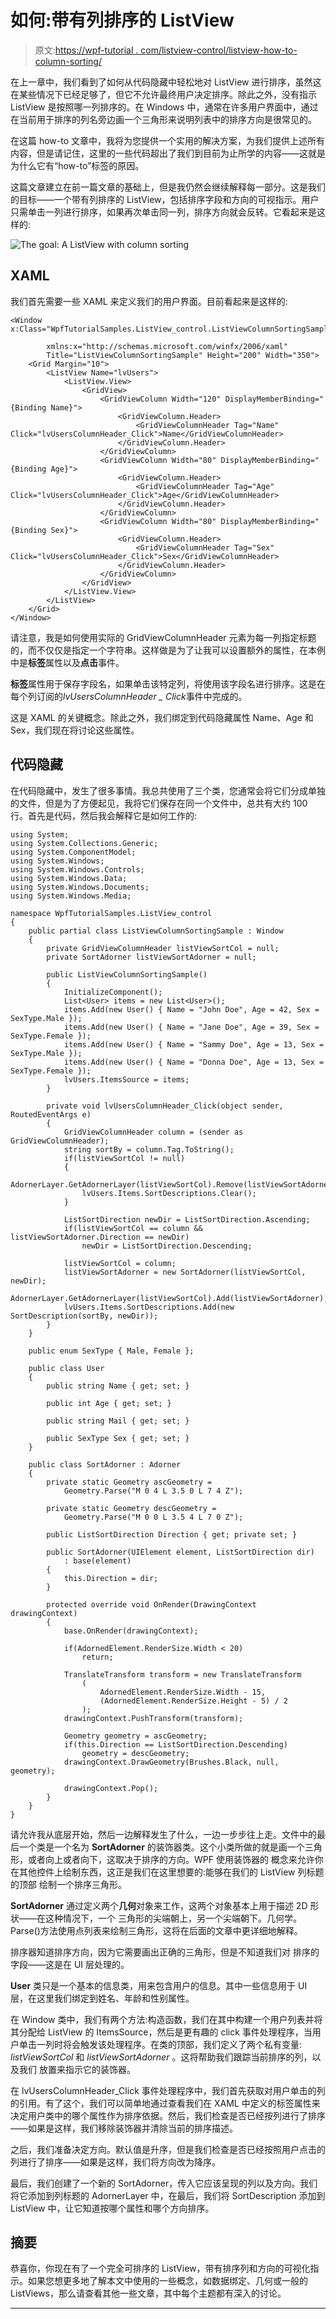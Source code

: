 # 如何:带有列排序的 ListView

> 原文:[https://wpf-tutorial . com/listview-control/listview-how-to-column-sorting/](https://wpf-tutorial.com/listview-control/listview-how-to-column-sorting/)

在上一章中，我们看到了如何从代码隐藏中轻松地对 ListView 进行排序，虽然这在某些情况下已经足够了，但它不允许最终用户决定排序。除此之外，没有指示 ListView 是按照哪一列排序的。在 Windows 中，通常在许多用户界面中，通过在当前用于排序的列名旁边画一个三角形来说明列表中的排序方向是很常见的。

在这篇 how-to 文章中，我将为您提供一个实用的解决方案，为我们提供上述所有内容，但是请记住，这里的一些代码超出了我们到目前为止所学的内容——这就是为什么它有“how-to”标签的原因。

这篇文章建立在前一篇文章的基础上，但是我仍然会继续解释每一部分。这是我们的目标——一个带有列排序的 ListView，包括排序字段和方向的可视指示。用户只需单击一列进行排序，如果再次单击同一列，排序方向就会反转。它看起来是这样的:

![](../Images/883e79942a76e9f879eb448082cb32ff.png "The goal: A ListView with column sorting")

## XAML

我们首先需要一些 XAML 来定义我们的用户界面。目前看起来是这样的:

<input type="hidden" name="IL_IN_ARTICLE">

```
<Window x:Class="WpfTutorialSamples.ListView_control.ListViewColumnSortingSample"

        xmlns:x="http://schemas.microsoft.com/winfx/2006/xaml"
        Title="ListViewColumnSortingSample" Height="200" Width="350">
    <Grid Margin="10">
        <ListView Name="lvUsers">
            <ListView.View>
                <GridView>
                    <GridViewColumn Width="120" DisplayMemberBinding="{Binding Name}">
                        <GridViewColumn.Header>
                            <GridViewColumnHeader Tag="Name" Click="lvUsersColumnHeader_Click">Name</GridViewColumnHeader>
                        </GridViewColumn.Header>
                    </GridViewColumn>
                    <GridViewColumn Width="80" DisplayMemberBinding="{Binding Age}">
                        <GridViewColumn.Header>
                            <GridViewColumnHeader Tag="Age" Click="lvUsersColumnHeader_Click">Age</GridViewColumnHeader>
                        </GridViewColumn.Header>
                    </GridViewColumn>
                    <GridViewColumn Width="80" DisplayMemberBinding="{Binding Sex}">
                        <GridViewColumn.Header>
                            <GridViewColumnHeader Tag="Sex" Click="lvUsersColumnHeader_Click">Sex</GridViewColumnHeader>
                        </GridViewColumn.Header>
                    </GridViewColumn>
                </GridView>
            </ListView.View>
        </ListView>
    </Grid>
</Window>
```

请注意，我是如何使用实际的 GridViewColumnHeader 元素为每一列指定标题的，而不仅仅是指定一个字符串。这样做是为了让我可以设置额外的属性，在本例中是**标签**属性以及**点击**事件。

**标签**属性用于保存字段名，如果单击该特定列，将使用该字段名进行排序。这是在每个列订阅的*lvUsersColumnHeader _ Click*事件中完成的。

这是 XAML 的关键概念。除此之外，我们绑定到代码隐藏属性 Name、Age 和 Sex，我们现在将讨论这些属性。

## 代码隐藏

在代码隐藏中，发生了很多事情。我总共使用了三个类，您通常会将它们分成单独的文件，但是为了方便起见，我将它们保存在同一个文件中，总共有大约 100 行。首先是代码，然后我会解释它是如何工作的:

```
using System;
using System.Collections.Generic;
using System.ComponentModel;
using System.Windows;
using System.Windows.Controls;
using System.Windows.Data;
using System.Windows.Documents;
using System.Windows.Media;

namespace WpfTutorialSamples.ListView_control
{
	public partial class ListViewColumnSortingSample : Window
	{
		private GridViewColumnHeader listViewSortCol = null;
		private SortAdorner listViewSortAdorner = null;

		public ListViewColumnSortingSample()
		{
			InitializeComponent();
			List<User> items = new List<User>();
			items.Add(new User() { Name = "John Doe", Age = 42, Sex = SexType.Male });
			items.Add(new User() { Name = "Jane Doe", Age = 39, Sex = SexType.Female });
			items.Add(new User() { Name = "Sammy Doe", Age = 13, Sex = SexType.Male });
			items.Add(new User() { Name = "Donna Doe", Age = 13, Sex = SexType.Female });
			lvUsers.ItemsSource = items;
		}

		private void lvUsersColumnHeader_Click(object sender, RoutedEventArgs e)
		{
			GridViewColumnHeader column = (sender as GridViewColumnHeader);
			string sortBy = column.Tag.ToString();
			if(listViewSortCol != null)
			{
				AdornerLayer.GetAdornerLayer(listViewSortCol).Remove(listViewSortAdorner);
				lvUsers.Items.SortDescriptions.Clear();
			}

			ListSortDirection newDir = ListSortDirection.Ascending;
			if(listViewSortCol == column && listViewSortAdorner.Direction == newDir)
				newDir = ListSortDirection.Descending;

			listViewSortCol = column;
			listViewSortAdorner = new SortAdorner(listViewSortCol, newDir);
			AdornerLayer.GetAdornerLayer(listViewSortCol).Add(listViewSortAdorner);
			lvUsers.Items.SortDescriptions.Add(new SortDescription(sortBy, newDir));
		}
	}

	public enum SexType { Male, Female };

	public class User
	{
		public string Name { get; set; }

		public int Age { get; set; }

		public string Mail { get; set; }

		public SexType Sex { get; set; }
	}

	public class SortAdorner : Adorner
	{
		private static Geometry ascGeometry =
			Geometry.Parse("M 0 4 L 3.5 0 L 7 4 Z");

		private static Geometry descGeometry =
			Geometry.Parse("M 0 0 L 3.5 4 L 7 0 Z");

		public ListSortDirection Direction { get; private set; }

		public SortAdorner(UIElement element, ListSortDirection dir)
			: base(element)
		{
			this.Direction = dir;
		}

		protected override void OnRender(DrawingContext drawingContext)
		{
			base.OnRender(drawingContext);

			if(AdornedElement.RenderSize.Width < 20)
				return;

			TranslateTransform transform = new TranslateTransform
				(
					AdornedElement.RenderSize.Width - 15,
					(AdornedElement.RenderSize.Height - 5) / 2
				);
			drawingContext.PushTransform(transform);

			Geometry geometry = ascGeometry;
			if(this.Direction == ListSortDirection.Descending)
				geometry = descGeometry;
			drawingContext.DrawGeometry(Brushes.Black, null, geometry);

			drawingContext.Pop();
		}
	}
}
```

请允许我从底层开始，然后一边解释发生了什么，一边一步步往上走。文件中的最后一个类是一个名为 **SortAdorner** 的装饰器类。这个小类所做的就是画一个三角形，或者向上或者向下，这取决于排序的方向。WPF 使用装饰器的 概念来允许你在其他控件上绘制东西，这正是我们在这里想要的:能够在我们的 ListView 列标题的顶部 绘制一个排序三角形。

**SortAdorner** 通过定义两个**几何**对象来工作，这两个对象基本上用于描述 2D 形状——在这种情况下，一个 三角形的尖端朝上，另一个尖端朝下。几何学。Parse()方法使用点列表来绘制三角形，这将在后面的文章中更详细地解释。

排序器知道排序方向，因为它需要画出正确的三角形，但是不知道我们对 排序的字段——这是在 UI 层处理的。

**User** 类只是一个基本的信息类，用来包含用户的信息。其中一些信息用于 UI 层，在这里我们绑定到姓名、年龄和性别属性。

在 Window 类中，我们有两个方法:构造函数，我们在其中构建一个用户列表并将其分配给 ListView 的 ItemsSource，然后是更有趣的 click 事件处理程序，当用户单击一列时将会触发该处理程序。在类的顶部，我们定义了两个私有变量: *listViewSortCol* 和 *listViewSortAdorner* 。这将帮助我们跟踪当前排序的列，以及我们 放置来指示它的装饰器。

在 lvUsersColumnHeader_Click 事件处理程序中，我们首先获取对用户单击的列的引用。有了这个，我们可以简单地通过查看我们在 XAML 中定义的标签属性来决定用户类中的哪个属性作为排序依据。然后，我们检查是否已经按列进行了排序——如果是这样，我们移除装饰器并清除当前的排序描述。

之后，我们准备决定方向。默认值是升序，但是我们检查是否已经按照用户点击的列进行了排序——如果是这样，我们将方向改为降序。

最后，我们创建了一个新的 SortAdorner，传入它应该呈现的列以及方向。我们将它添加到列标题的 AdornerLayer 中，在最后，我们将 SortDescription 添加到 ListView 中，让它知道按哪个属性和哪个方向排序。

## 摘要

恭喜你，你现在有了一个完全可排序的 ListView，带有排序列和方向的可视化指示。如果您想更多地了解本文中使用的一些概念，如数据绑定、几何或一般的 ListViews，那么请查看其他一些文章，其中每个主题都有深入的讨论。

* * *